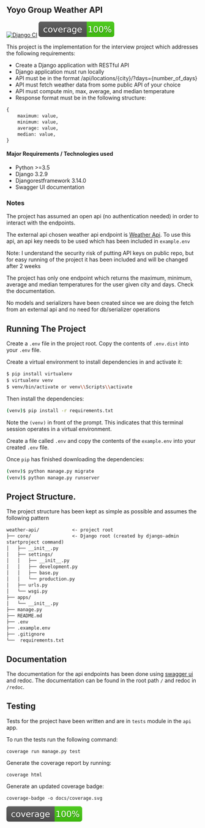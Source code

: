 ## Yoyo Group Weather API
[![Django CI](https://github.com/Kevin-Ravasco/weather-api/actions/workflows/django.yml/badge.svg)](https://github.com/Kevin-Ravasco/weather-api/actions/workflows/django.yml) ![Alt text](./docs/coverage.svg)

This project is the implementation for the interview project which addresses
the following requirements:
- Create a Django application with RESTful API
- Django application must run locally
- API must be in the format /api/locations/{city}/?days={number_of_days}
- API must fetch weather data from some public API of your choice
- API must compute min, max, average, and median temperature
- Response format must be in the following structure:
```    
{
    maximum: value,
    minimum: value,
    average: value,
    median: value,
}
```

#### Major Requirements / Technologies used
- Python >=3.5
- Django 3.2.9
- Djangorestframework 3.14.0
- Swagger UI documentation

### Notes

The project has assumed an open api (no authentication needed) in order to interact
with the endpoints.

The external api chosen weather api endpoint is [Weather Api](https://www.weatherapi.com/).
To use this api, an api key needs to be used which has been included in `example.env`

Note: I understand the security risk of putting API keys on public repo, but for easy running of
the project it has been included and will be changed after 2 weeks

The project has only one endpoint which returns the maximum, minimum, average and
median temperatures for the user given city and days. Check the documentation.

No models and serializers have been created since we are doing the fetch from an
external api and no need for db/serializer operations


## Running The Project
Create a `.env` file in the project root.
Copy the contents of `.env.dist` into your `.env` file.


Create a virtual environment to install dependencies in and activate it:

```sh
$ pip install virtualenv
$ virtualenv venv
$ venv/bin/activate or venv\\Scripts\\activate 
```

Then install the dependencies:

```sh
(venv)$ pip install -r requirements.txt
```
Note the `(venv)` in front of the prompt. This indicates that this terminal
session operates in a virtual environment.

Create a file called `.env` and copy the contents of the `example.env` into your
created `.env` file.

Once `pip` has finished downloading the dependencies:
```sh
(venv)$ python manage.py migrate
(venv)$ python manage.py runserver
```


## Project Structure.
The project structure has been kept as simple as possible and assumes the following
pattern

```tree
weather-api/            <- project root
├── core/               <- Django root (created by django-admin startproject command)
│   ├── __init__.py
│   ├── settings/
│   │   ├── __init__.py
│   │   ├── development.py
│   │   ├── base.py 
│   │   └── production.py
│   ├── urls.py
│   └── wsgi.py
├── apps/
│   └── __init__.py
├── manage.py
├── README.md
├── .env
├── .example.env
├── .gitignore
└──  requirements.txt
```

## Documentation
The documentation for the api endpoints has been done using [swagger ui](https://swagger.io/tools/swagger-ui/)
and redoc. The documentation can be found in the root path `/` and redoc in `/redoc`.


## Testing
Tests for the project have been written and are in `tests` module in the `api` app.

To run the tests run the following command:
```shell
coverage run manage.py test
```

Generate the coverage report by running:
```shell
coverage html
```

Generate an updated coverage badge:
```shell
coverage-badge -o docs/coverage.svg
```

![Alt text](./docs/coverage.svg)

